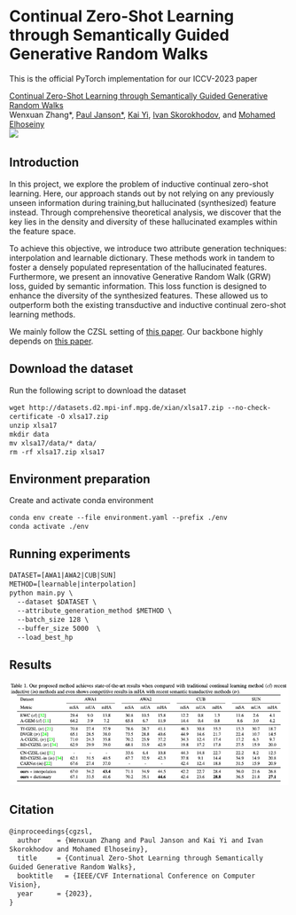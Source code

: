 # Continual Zero-Shot Learning through Semantically Guided Generative Random Walks
This is the official PyTorch implementation for our ICCV-2023 paper

[Continual Zero-Shot Learning through Semantically Guided Generative Random Walks ](https://arxiv.org/abs/2308.XXXXX)\
Wenxuan Zhang*, [Paul Janson*](https://pauljanson002.github.io/), [Kai Yi](https://kaiyi.me/), [Ivan Skorokhodov](https://universome.github.io/), and [Mohamed Elhoseiny](https://www.mohamed-elhoseiny.com/) \
<a href='https://arxiv.org/abs/2308.XXXXX'><img src='https://img.shields.io/badge/arXiv-2308.XXXXX-red'></a> 

## Introduction
In this project, we explore the problem of inductive continual zero-shot learning.  Here, our approach stands out by not relying on any previously unseen information during training,but hallucinated (synthesized) feature instead. Through comprehensive theoretical analysis, we discover that the key lies in the density and diversity of these hallucinated examples within the feature space. 

To achieve this objective, we introduce two attribute generation techniques: interpolation and learnable dictionary. These methods work in tandem to foster a densely populated representation of the hallucinated features. Furthermore, we present an innovative Generative Random Walk (GRW) loss, guided by semantic information. This loss function is designed to enhance the diversity of the synthesized features. These allowed us to outperform both the existing transductive and inductive continual zero-shot learning methods.

We mainly follow the CZSL setting of [this paper](https://github.com/universome/class-norm). Our backbone highly depends on [this paper](https://github.com/sumitramalagi/Unseen-classes-at-a-later-time). 

## Download the dataset
Run the following script to download the dataset
```angular2html
wget http://datasets.d2.mpi-inf.mpg.de/xian/xlsa17.zip --no-check-certificate -O xlsa17.zip
unzip xlsa17
mkdir data
mv xlsa17/data/* data/
rm -rf xlsa17.zip xlsa17
```

## Environment preparation
Create and activate conda environment
```angular2html
conda env create --file environment.yaml --prefix ./env
conda activate ./env
```


## Running experiments 

```angular2html
DATASET=[AWA1|AWA2|CUB|SUN]
METHOD=[learnable|interpolation]
python main.py \
  --dataset $DATASET \
  --attribute_generation_method $METHOD \
  --batch_size 128 \
  --buffer_size 5000  \
  --load_best_hp
```



## Results
<img src="results.png">

## Citation
```
@inproceedings{cgzsl,
  author    = {Wenxuan Zhang and Paul Janson and Kai Yi and Ivan Skorokhodov and Mohamed Elhoseiny},
  title     = {Continual Zero-Shot Learning through Semantically Guided Generative Random Walks},
  booktitle   = {IEEE/CVF International Conference on Computer Vision},
  year      = {2023},
}
```
